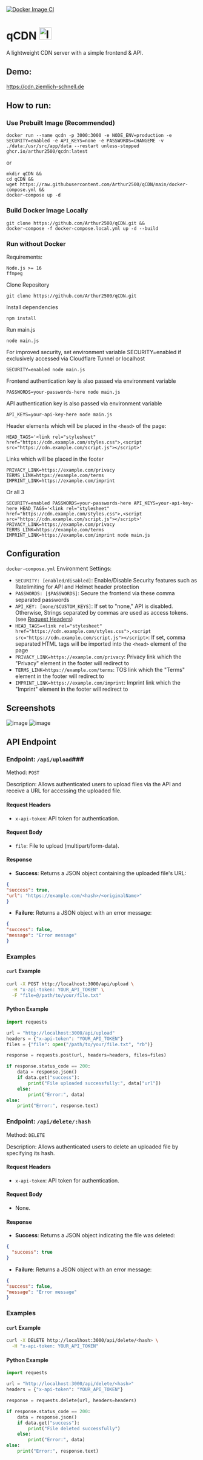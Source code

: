[![Docker Image CI](https://github.com/Arthur2500/qCDN/actions/workflows/docker-image.yml/badge.svg)](https://github.com/Arthur2500/qCDN/actions/workflows/docker-image.yml)
# qCDN <img src="https://github.com/Arthur2500/qCDN/raw/main/public/icon/favicon.ico" alt="Icon" width="32"/>
A lightweight CDN server with a simple frontend & API.

## Demo:
https://cdn.ziemlich-schnell.de

## How to run:
### Use Prebuilt Image (Recommended)
```
docker run --name qcdn -p 3000:3000 -e NODE_ENV=production -e SECURITY=enabled -e API_KEYS=none -e PASSWORDS=CHANGEME -v ./data:/usr/src/app/data --restart unless-stopped ghcr.io/arthur2500/qcdn:latest
```
or
```
mkdir qCDN &&
cd qCDN &&
wget https://raw.githubusercontent.com/Arthur2500/qCDN/main/docker-compose.yml &&
docker-compose up -d
```

### Build Docker Image Locally
```
git clone https://github.com/Arthur2500/qCDN.git &&
docker-compose -f docker-compose.local.yml up -d --build
```

### Run without Docker
Requirements:
```
Node.js >= 16
ffmpeg
```

Clone Repository
```
git clone https://github.com/Arthur2500/qCDN.git
```

Install dependencies
```
npm install
```

Run main.js
```
node main.js
```

For improved security, set environment variable SECURITY=enabled if exclusively accessed via Cloudflare Tunnel or localhost
```
SECURITY=enabled node main.js
```

Frontend authentication key is also passed via environment variable
```
PASSWORDS=your-passwords-here node main.js
```

API authentication key is also passed via environment variable
```
API_KEYS=your-api-key-here node main.js
```

Header elements which will be placed in the `<head>` of the page:
```
HEAD_TAGS='<link rel="stylesheet" href="https://cdn.example.com/styles.css">,<script src="https://cdn.example.com/script.js"></script>'
```

Links which will be placed in the footer
```
PRIVACY_LINK=https://example.com/privacy
TERMS_LINK=https://example.com/terms
IMPRINT_LINK=https://example.com/imprint
```

Or all 3
```
SECURITY=enabled PASSWORDS=your-passwords-here API_KEYS=your-api-key-here HEAD_TAGS='<link rel="stylesheet" href="https://cdn.example.com/styles.css">,<script src="https://cdn.example.com/script.js"></script>' PRIVACY_LINK=https://example.com/privacy TERMS_LINK=https://example.com/terms IMPRINT_LINK=https://example.com/imprint node main.js
```

## Configuration
`docker-compose.yml` Environment Settings:
- `SECURITY: [enabled/disabled]`: Enable/Disable Security features such as Ratelimiting for API and Helmet header protection
- `PASSWORDS: [$PASSWORDS]`: Secure the frontend via these comma separated passwords
- `API_KEY: [none/$CUSTOM_KEYS]`: If set to "none," API is disabled. Otherwise, Strings separated by commas are used as access tokens. (see [Request Headers](#request-headers))
- `HEAD_TAGS=<link rel="stylesheet" href="https://cdn.example.com/styles.css">,<script src="https://cdn.example.com/script.js"></script>`: If set, comma separated HTML tags will be imported into the `<head>` element of the page
- `PRIVACY_LINK=https://example.com/privacy`: Privacy link which the "Privacy" element in the footer will redirect to
- `TERMS_LINK=https://example.com/terms`: TOS link which the "Terms" element in the footer will redirect to
- `IMPRINT_LINK=https://example.com/imprint`: Imprint link which the "Imprint" element in the footer will redirect to


## Screenshots
![image](https://github.com/user-attachments/assets/889b04fe-f7de-40e7-b2a3-d684040a9965)
![image](https://github.com/user-attachments/assets/42841d7d-88f7-432d-b353-f92e3e2c0815)

## API Endpoint

### Endpoint: `/api/upload`###

Method: `POST`

Description: Allows authenticated users to upload files via the API and receive a URL for accessing the uploaded file.

#### Request Headers

- `x-api-token`: API token for authentication.

#### Request Body

- `file`: File to upload (multipart/form-data).

#### Response

- **Success**: Returns a JSON object containing the uploaded file's URL:
```json
{
"success": true,
"url": "https://example.com/<hash>/<originalName>"
}
```

- **Failure**: Returns a JSON object with an error message:
```json
{
"success": false,
"message": "Error message"
}
```

### Examples

#### `curl` Example

```sh
curl -X POST http://localhost:3000/api/upload \
  -H "x-api-token: YOUR_API_TOKEN" \
  -F "file=@/path/to/your/file.txt"
```

#### Python Example

```python
import requests

url = "http://localhost:3000/api/upload"
headers = {"x-api-token": "YOUR_API_TOKEN"}
files = {"file": open("/path/to/your/file.txt", "rb")}

response = requests.post(url, headers=headers, files=files)

if response.status_code == 200:
    data = response.json()
    if data.get("success"):
        print("File uploaded successfully:", data["url"])
    else:
        print("Error:", data)
else:
    print("Error:", response.text)
```

### Endpoint: `/api/delete/:hash` ###

Method: `DELETE`

Description: Allows authenticated users to delete an uploaded file by specifying its hash.

#### Request Headers

- `x-api-token`: API token for authentication.

#### Request Body

- None.

#### Response

- **Success**: Returns a JSON object indicating the file was deleted:
```json
{
  "success": true
}
```

- **Failure**: Returns a JSON object with an error message:
```json
{
"success": false,
"message": "Error message"
}
```

### Examples

#### `curl` Example

```sh
curl -X DELETE http://localhost:3000/api/delete/<hash> \
  -H "x-api-token: YOUR_API_TOKEN"
```

#### Python Example

```python
import requests

url = "http://localhost:3000/api/delete/<hash>"
headers = {"x-api-token": "YOUR_API_TOKEN"}

response = requests.delete(url, headers=headers)

if response.status_code == 200:
    data = response.json()
    if data.get("success"):
        print("File deleted successfully")
    else:
        print("Error:", data)
else:
    print("Error:", response.text)
```
